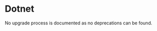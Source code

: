 <!-- NOTE: THIS FILE IS AUTOGENERATED. DO NOT EDIT BY HAND. -->
<!-- see templates/registry/markdown/attribute_namespace.md.j2 -->

# Dotnet

No upgrade process is documented as no deprecations can be found.




